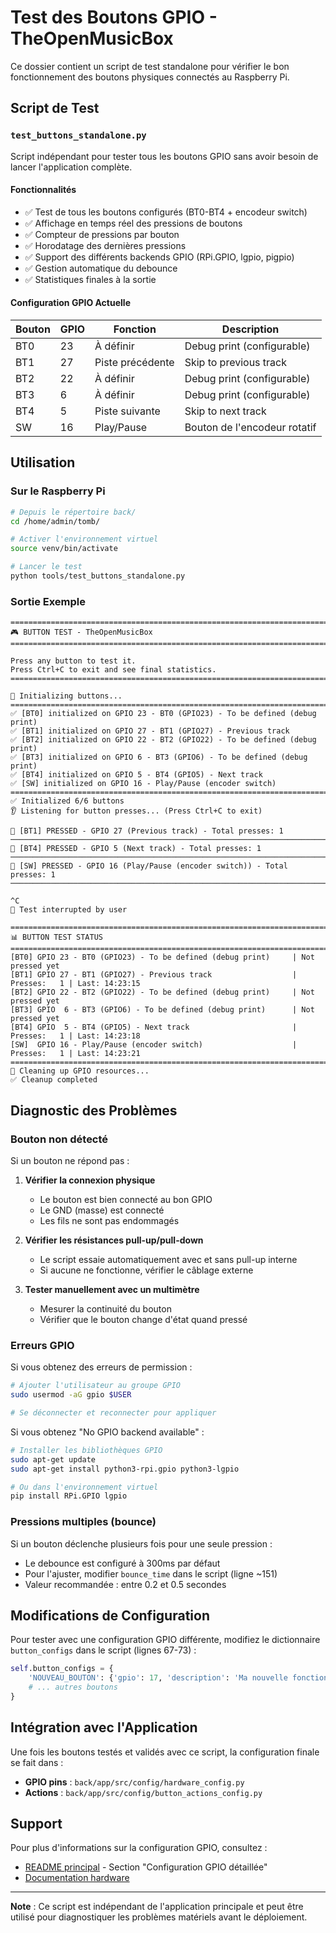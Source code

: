 # Test des Boutons GPIO - TheOpenMusicBox

Ce dossier contient un script de test standalone pour vérifier le bon fonctionnement des boutons physiques connectés au Raspberry Pi.

## Script de Test

### `test_buttons_standalone.py`

Script indépendant pour tester tous les boutons GPIO sans avoir besoin de lancer l'application complète.

#### Fonctionnalités

- ✅ Test de tous les boutons configurés (BT0-BT4 + encodeur switch)
- ✅ Affichage en temps réel des pressions de boutons
- ✅ Compteur de pressions par bouton
- ✅ Horodatage des dernières pressions
- ✅ Support des différents backends GPIO (RPi.GPIO, lgpio, pigpio)
- ✅ Gestion automatique du debounce
- ✅ Statistiques finales à la sortie

#### Configuration GPIO Actuelle

| Bouton | GPIO | Fonction | Description |
|--------|------|----------|-------------|
| BT0 | 23 | À définir | Debug print (configurable) |
| BT1 | 27 | Piste précédente | Skip to previous track |
| BT2 | 22 | À définir | Debug print (configurable) |
| BT3 | 6 | À définir | Debug print (configurable) |
| BT4 | 5 | Piste suivante | Skip to next track |
| SW | 16 | Play/Pause | Bouton de l'encodeur rotatif |

## Utilisation

### Sur le Raspberry Pi

```bash
# Depuis le répertoire back/
cd /home/admin/tomb/

# Activer l'environnement virtuel
source venv/bin/activate

# Lancer le test
python tools/test_buttons_standalone.py
```

### Sortie Exemple

```
================================================================================
🎮 BUTTON TEST - TheOpenMusicBox
================================================================================

Press any button to test it.
Press Ctrl+C to exit and see final statistics.
================================================================================

🔌 Initializing buttons...
================================================================================
✅ [BT0] initialized on GPIO 23 - BT0 (GPIO23) - To be defined (debug print)
✅ [BT1] initialized on GPIO 27 - BT1 (GPIO27) - Previous track
✅ [BT2] initialized on GPIO 22 - BT2 (GPIO22) - To be defined (debug print)
✅ [BT3] initialized on GPIO 6 - BT3 (GPIO6) - To be defined (debug print)
✅ [BT4] initialized on GPIO 5 - BT4 (GPIO5) - Next track
✅ [SW] initialized on GPIO 16 - Play/Pause (encoder switch)
================================================================================
✅ Initialized 6/6 buttons
👂 Listening for button presses... (Press Ctrl+C to exit)

🔘 [BT1] PRESSED - GPIO 27 (Previous track) - Total presses: 1
────────────────────────────────────────────────────────────────────────────────
🔘 [BT4] PRESSED - GPIO 5 (Next track) - Total presses: 1
────────────────────────────────────────────────────────────────────────────────
🔘 [SW] PRESSED - GPIO 16 (Play/Pause (encoder switch)) - Total presses: 1
────────────────────────────────────────────────────────────────────────────────

^C
🛑 Test interrupted by user

================================================================================
📊 BUTTON TEST STATUS
================================================================================
[BT0] GPIO 23 - BT0 (GPIO23) - To be defined (debug print)     | Not pressed yet
[BT1] GPIO 27 - BT1 (GPIO27) - Previous track                  | Presses:   1 | Last: 14:23:15
[BT2] GPIO 22 - BT2 (GPIO22) - To be defined (debug print)     | Not pressed yet
[BT3] GPIO  6 - BT3 (GPIO6) - To be defined (debug print)      | Not pressed yet
[BT4] GPIO  5 - BT4 (GPIO5) - Next track                       | Presses:   1 | Last: 14:23:18
[SW]  GPIO 16 - Play/Pause (encoder switch)                    | Presses:   1 | Last: 14:23:21
================================================================================
🧹 Cleaning up GPIO resources...
✅ Cleanup completed
```

## Diagnostic des Problèmes

### Bouton non détecté

Si un bouton ne répond pas :

1. **Vérifier la connexion physique**
   - Le bouton est bien connecté au bon GPIO
   - Le GND (masse) est connecté
   - Les fils ne sont pas endommagés

2. **Vérifier les résistances pull-up/pull-down**
   - Le script essaie automatiquement avec et sans pull-up interne
   - Si aucune ne fonctionne, vérifier le câblage externe

3. **Tester manuellement avec un multimètre**
   - Mesurer la continuité du bouton
   - Vérifier que le bouton change d'état quand pressé

### Erreurs GPIO

Si vous obtenez des erreurs de permission :

```bash
# Ajouter l'utilisateur au groupe GPIO
sudo usermod -aG gpio $USER

# Se déconnecter et reconnecter pour appliquer
```

Si vous obtenez "No GPIO backend available" :

```bash
# Installer les bibliothèques GPIO
sudo apt-get update
sudo apt-get install python3-rpi.gpio python3-lgpio

# Ou dans l'environnement virtuel
pip install RPi.GPIO lgpio
```

### Pressions multiples (bounce)

Si un bouton déclenche plusieurs fois pour une seule pression :

- Le debounce est configuré à 300ms par défaut
- Pour l'ajuster, modifier `bounce_time` dans le script (ligne ~151)
- Valeur recommandée : entre 0.2 et 0.5 secondes

## Modifications de Configuration

Pour tester avec une configuration GPIO différente, modifiez le dictionnaire `button_configs` dans le script (lignes 67-73) :

```python
self.button_configs = {
    'NOUVEAU_BOUTON': {'gpio': 17, 'description': 'Ma nouvelle fonction'},
    # ... autres boutons
}
```

## Intégration avec l'Application

Une fois les boutons testés et validés avec ce script, la configuration finale se fait dans :

- **GPIO pins** : `back/app/src/config/hardware_config.py`
- **Actions** : `back/app/src/config/button_actions_config.py`

## Support

Pour plus d'informations sur la configuration GPIO, consultez :
- [README principal](../../README.md) - Section "Configuration GPIO détaillée"
- [Documentation hardware](../app/documentation/HARDWARE.md)

---

**Note** : Ce script est indépendant de l'application principale et peut être utilisé pour diagnostiquer les problèmes matériels avant le déploiement.
